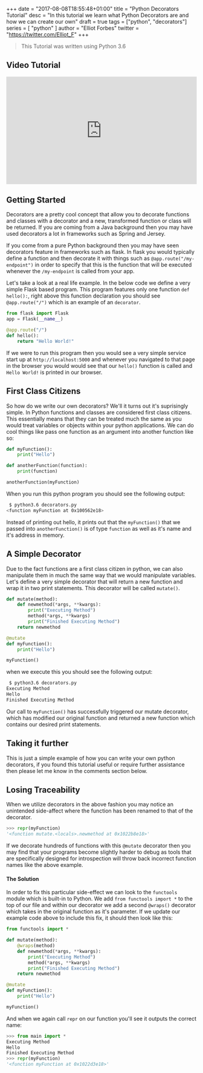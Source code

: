 +++
date = "2017-08-08T18:55:48+01:00"
title = "Python Decorators Tutorial"
desc = "In this tutorial we learn what Python Decorators are and how we can create our own"
draft = true
tags = ["python", "decorators"]
series = [ "python" ]
author = "Elliot Forbes"
twitter = "https://twitter.com/Elliot_F"
+++

> This Tutorial was written using Python 3.6

## Video Tutorial

<div style="position:relative;height:0;padding-bottom:56.3%"><iframe src="https://www.youtube.com/embed/4adQVHuIfnw?ecver=2" style="position:absolute;width:100%;height:100%;left:0" width="639" height="360" frameborder="0" gesture="media" allowfullscreen></iframe></div>

## Getting Started

Decorators are a pretty cool concept that allow you to decorate functions and classes with a decorator and a new, transformed function or class will be returned. If you are coming from a Java background then you may have used decorators a lot in frameworks such as Spring and Jersey.

If you come from a pure Python background then you may have seen decorators feature in frameworks such as flask. In flask you would typically define a function and then decorate it with things such as `@app.route("/my-endpoint")` in order to specify that this is the function that will be executed whenever the `/my-endpoint` is called from your app.

Let's take a look at a real life example. In the below code we define a very simple Flask based program. This program features only one function `def hello():`, right above this function declaration you should see `@app.route("/")` which is an example of an `decorator`.     

~~~python
from flask import Flask
app = Flask(__name__)

@app.route("/")
def hello():
    return "Hello World!"
~~~

If we were to run this program then you would see a very simple service start up at `http://localhost:5000` and whenever you navigated to that page in the browser you would would see that our `hello()` function is called and `Hello World!` is printed in our browser.

## First Class Citizens

So how do we write our own decorators? We'll it turns out it's suprisingly simple. In Python functions and classes are considered first class citizens. This essentially means that they can be treated much the same as you would treat variables or objects within your python applications. We can do cool things like pass one function as an argument into another function like so:

~~~python
def myFunction():
    print("Hello")

def anotherFunction(function):
    print(function)

anotherFunction(myFunction)
~~~

When you run this python program you should see the following output:

~~~bash
 $ python3.6 decorators.py
<function myFunction at 0x100562e18>
~~~

Instead of printing out hello, it prints out that the `myFunction()` that we passed into `anotherFunction()` is of type `function` as well as it's name and it's address in memory. 

## A Simple Decorator

Due to the fact functions are a first class citizen in python, we can also manipulate them in much the same way that we would manipulate variables. Let's define a very simple decorator that will return a new function and wrap it in two print statements. This decorator will be called `mutate()`. 

~~~python
def mutate(method):
    def newmethod(*args, **kwargs):
        print("Executing Method")
        method(*args, **kwargs)
        print("Finished Executing Method")
    return newmethod

@mutate
def myFunction():
    print("Hello")

myFunction()
~~~

when we execute this you should see the following output:

~~~bash
 $ python3.6 decorators.py
Executing Method
Hello
Finished Executing Method
~~~

Our call to `myFunction()` has successfully triggered our mutate decorator, which has modified our original function and returned a new function which contains our desired print statements.

## Taking it further

This is just a simple example of how you can write your own python decorators, if you found this tutorial useful or require further assistance then please let me know in the comments section below.

## Losing Traceability

When we utilize decorators in the above fashion you may notice an unintended side-affect where the function has been renamed to that of the decorator.

~~~py
>>> repr(myFunction)
'<function mutate.<locals>.newmethod at 0x1022b8e18>'
~~~

If we decorate hundreds of functions with this `@mutate` decorator then you may find that your programs become slightly harder to debug as tools that are specifically designed for introspection will throw back incorrect function names like the above example.

#### The Solution

In order to fix this particular side-effect we can look to the `functools` module which is built-in to Python. We add `from functools import *` to the top of our file and within our decorator we add a second `@wraps()` decorator which takes in the original function as it's parameter. If we update our example code above to include this fix, it should then look like this:

~~~py
from functools import *

def mutate(method):
    @wraps(method)
    def newmethod(*args, **kwargs):
        print("Executing Method")
        method(*args, **kwargs)
        print("Finished Executing Method")
    return newmethod

@mutate
def myFunction():
    print("Hello")

myFunction()
~~~

And when we again call `repr` on our function you'll see it outputs the correct name:

~~~py
>>> from main import *
Executing Method
Hello
Finished Executing Method
>>> repr(myFunction)
'<function myFunction at 0x1022d3e18>'
~~~